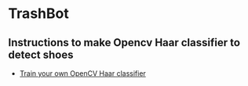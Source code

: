 # TrashBot

## Instructions to make Opencv Haar classifier to detect shoes
- [Train your own OpenCV Haar classifier](https://github.com/mrnugget/opencv-haar-classifier-training)

